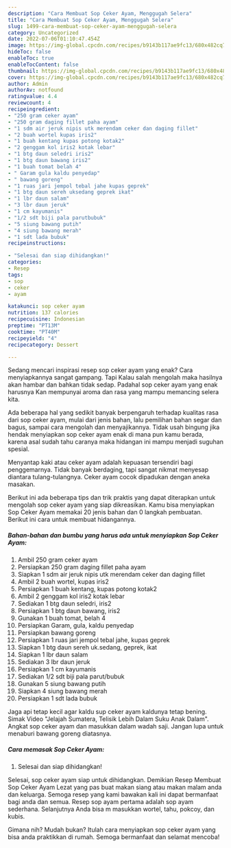 ```yaml
---
description: "Cara Membuat Sop Ceker Ayam, Menggugah Selera"
title: "Cara Membuat Sop Ceker Ayam, Menggugah Selera"
slug: 1499-cara-membuat-sop-ceker-ayam-menggugah-selera
category: Uncategorized
date: 2022-07-06T01:10:47.454Z
image: https://img-global.cpcdn.com/recipes/b9143b117ae9fc13/680x482cq70/sop-ceker-ayam-foto-resep-utama.jpg
hideToc: false
enableToc: true
enableTocContent: false
thumbnail: https://img-global.cpcdn.com/recipes/b9143b117ae9fc13/680x482cq70/sop-ceker-ayam-foto-resep-utama.jpg
cover: https://img-global.cpcdn.com/recipes/b9143b117ae9fc13/680x482cq70/sop-ceker-ayam-foto-resep-utama.jpg
author: Admin
authorAv: notfound
ratingvalue: 4.4
reviewcount: 4
recipeingredient:
- "250 gram ceker ayam"
- "250 gram daging fillet paha ayam"
- "1 sdm air jeruk nipis utk merendam ceker dan daging fillet"
- "2 buah wortel kupas iris2"
- "1 buah kentang kupas potong kotak2"
- "2 genggam kol iris2 kotak lebar"
- "1 btg daun seledri iris2"
- "1 btg daun bawang iris2"
- "1 buah tomat belah 4"
- " Garam gula kaldu penyedap"
- " bawang goreng"
- "1 ruas jari jempol tebal jahe kupas geprek"
- "1 btg daun sereh uksedang geprek ikat"
- "1 lbr daun salam"
- "3 lbr daun jeruk"
- "1 cm kayumanis"
- "1/2 sdt biji pala parutbubuk"
- "5 siung bawang putih"
- "4 siung bawang merah"
- "1 sdt lada bubuk"
recipeinstructions:

- "Selesai dan siap dihidangkan!"
categories:
- Resep
tags:
- sop
- ceker
- ayam

katakunci: sop ceker ayam 
nutrition: 137 calories
recipecuisine: Indonesian
preptime: "PT13M"
cooktime: "PT40M"
recipeyield: "4"
recipecategory: Dessert

---
```



Sedang mencari inspirasi resep sop ceker ayam yang enak? Cara menyiapkannya sangat gampang. Tapi Kalau salah mengolah maka hasilnya akan hambar dan bahkan tidak sedap. Padahal sop ceker ayam yang enak harusnya Kan mempunyai aroma dan rasa yang mampu memancing selera kita.


Ada beberapa hal yang sedikit banyak berpengaruh terhadap kualitas rasa dari sop ceker ayam, mulai dari jenis bahan, lalu pemilihan bahan segar dan bagus, sampai cara mengolah dan menyajikannya. Tidak usah bingung jika hendak menyiapkan sop ceker ayam enak di mana pun kamu berada, karena asal sudah tahu caranya maka hidangan ini mampu menjadi suguhan spesial.

Menyantap kaki atau ceker ayam adalah kepuasan tersendiri bagi penggemarnya. Tidak banyak berdaging, tapi sangat nikmat menyesap diantara tulang-tulangnya. Ceker ayam cocok dipadukan dengan aneka masakan.


Berikut ini ada beberapa tips dan trik praktis yang dapat diterapkan untuk mengolah sop ceker ayam yang siap dikreasikan. Kamu bisa menyiapkan Sop Ceker Ayam memakai 20 jenis bahan dan 0 langkah pembuatan. Berikut ini cara untuk membuat hidangannya.

<!--inarticleads1-->

##### Bahan-bahan dan bumbu yang harus ada untuk menyiapkan Sop Ceker Ayam:

1. Ambil 250 gram ceker ayam
1. Persiapkan 250 gram daging fillet paha ayam
1. Siapkan 1 sdm air jeruk nipis utk merendam ceker dan daging fillet
1. Ambil 2 buah wortel, kupas iris2
1. Persiapkan 1 buah kentang, kupas potong kotak2
1. Ambil 2 genggam kol iris2 kotak lebar
1. Sediakan 1 btg daun seledri, iris2
1. Persiapkan 1 btg daun bawang, iris2
1. Gunakan 1 buah tomat, belah 4
1. Persiapkan  Garam, gula, kaldu penyedap
1. Persiapkan  bawang goreng
1. Persiapkan 1 ruas jari jempol tebal jahe, kupas geprek
1. Siapkan 1 btg daun sereh uk.sedang, geprek, ikat
1. Siapkan 1 lbr daun salam
1. Sediakan 3 lbr daun jeruk
1. Persiapkan 1 cm kayumanis
1. Sediakan 1/2 sdt biji pala parut/bubuk
1. Gunakan 5 siung bawang putih
1. Siapkan 4 siung bawang merah
1. Persiapkan 1 sdt lada bubuk


Jaga api tetap kecil agar kaldu sup ceker ayam kaldunya tetap bening. Simak Video &#34;Jelajah Sumatera, Telisik Lebih Dalam Suku Anak Dalam&#34;. Angkat sop ceker ayam dan masukkan dalam wadah saji. Jangan lupa untuk menaburi bawang goreng diatasnya. 

<!--inarticleads2-->

##### Cara memasak Sop Ceker Ayam:


1. Selesai dan siap dihidangkan!

Selesai, sop ceker ayam siap untuk dihidangkan. Demikian Resep Membuat Sop Ceker Ayam Lezat yang pas buat makan siang atau makan malam anda dan keluarga. Semoga resep yang kami bawakan kali ini dapat bermanfaat bagi anda dan semua. Resep sop ayam pertama adalah sop ayam sederhana. Selanjutnya Anda bisa m masukkan wortel, tahu, pokcoy, dan kubis. 

Gimana nih? Mudah bukan? Itulah cara menyiapkan sop ceker ayam yang bisa anda praktikkan di rumah. Semoga bermanfaat dan selamat mencoba!
